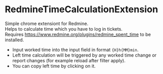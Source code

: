 # RedmineTimeCalculationExtension

Simple chrome extensiont for Redmine.  
Helps to calculate time which you have to log in tickets.  
Requires https://www.redmine.org/plugins/redmine_spent_time to be installed.

* Input worked time into the input field in format `{H}h{MM}min`.
* Left time calculation will be triggered by any worked time change or report changes (for example reload after filter apply).
* You can copy left time by clicking on it.
